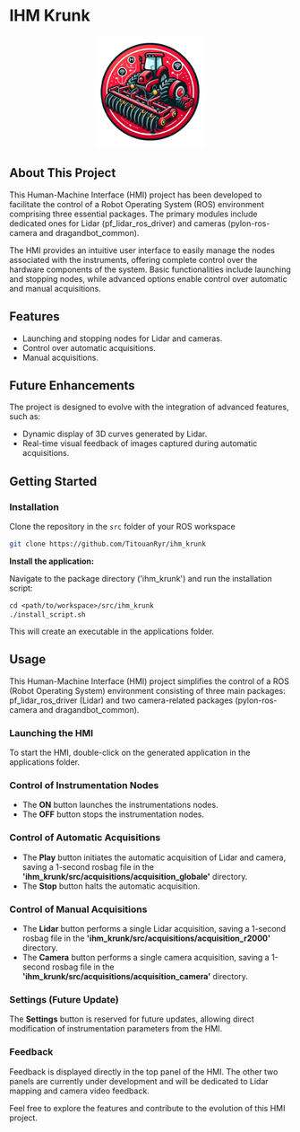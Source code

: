 # IHM Krunk
<p align="center">
  <img src="exe/icon.png" alt="Logo du Projet" width="200" height="200">
</p>

## About This Project

This Human-Machine Interface (HMI) project has been developed to facilitate the control of a Robot Operating System (ROS) environment comprising three essential packages. The primary modules include dedicated ones for Lidar (pf_lidar_ros_driver) and cameras (pylon-ros-camera and dragandbot_common).

The HMI provides an intuitive user interface to easily manage the nodes associated with the instruments, offering complete control over the hardware components of the system. Basic functionalities include launching and stopping nodes, while advanced options enable control over automatic and manual acquisitions.

## Features

- Launching and stopping nodes for Lidar and cameras.
- Control over automatic acquisitions.
- Manual acquisitions.

## Future Enhancements

The project is designed to evolve with the integration of advanced features, such as:

- Dynamic display of 3D curves generated by Lidar.
- Real-time visual feedback of images captured during automatic acquisitions.

## Getting Started

### Installation

Clone the repository in the `src` folder of your ROS workspace
```bash
git clone https://github.com/TitouanRyr/ihm_krunk
```
**Install the application:**

Navigate to the package directory ('ihm_krunk') and run the installation script:
```
cd <path/to/workspace>/src/ihm_krunk
./install_script.sh
```
This will create an executable in the applications folder.

## Usage
This Human-Machine Interface (HMI) project simplifies the control of a ROS (Robot Operating System) environment consisting of three main packages: pf_lidar_ros_driver (Lidar) and two camera-related packages (pylon-ros-camera and dragandbot_common).

### Launching the HMI
To start the HMI, double-click on the generated application in the applications folder.

### Control of Instrumentation Nodes
- The **ON** button launches the instrumentations nodes.
- The **OFF** button stops the instrumentation nodes.

### Control of Automatic Acquisitions
- The **Play** button initiates the automatic acquisition of Lidar and camera, saving a 1-second rosbag file in the **'ihm_krunk/src/acquisitions/acquisition_globale'** directory.
- The **Stop** button halts the automatic acquisition.

### Control of Manual Acquisitions
- The **Lidar** button performs a single Lidar acquisition, saving a 1-second rosbag file in the **'ihm_krunk/src/acquisitions/acquisition_r2000'** directory.
- The **Camera** button performs a single camera acquisition, saving a 1-second rosbag file in the **'ihm_krunk/src/acquisitions/acquisition_camera'** directory.

### Settings (Future Update)
The **Settings** button is reserved for future updates, allowing direct modification of instrumentation parameters from the HMI.

### Feedback
Feedback is displayed directly in the top panel of the HMI. The other two panels are currently under development and will be dedicated to Lidar mapping and camera video feedback.

Feel free to explore the features and contribute to the evolution of this HMI project.
   
